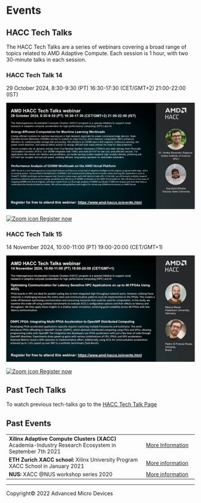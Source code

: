 # Events

## HACC Tech Talks

The HACC Tech Talks are a series of webinars covering a broad range of topics related to AMD Adaptive Compute. Each session is 1 hour, with two 30-minute talks in each session.

### HACC Tech Talk 14

29 October 2024, 8:30-9:30 (PT) 16:30-17:30 (CET/GMT+2) 21:00-22:00 (IST)

[![Tech Talk 14 advert](./images/tech_talks/tt14_advert.png)](https://amd.zoom.us/webinar/register/WN_V35KoweRS6Wbr45h3MNWcg)

[![Zoom icon](./images/zoom_30.png) Register now](https://amd.zoom.us/webinar/register/WN_V35KoweRS6Wbr45h3MNWcg)

### HACC Tech Talk 15

14 November 2024, 10:00-11:00 (PT) 19:00-20:00 (CET/GMT+1) 

[![Tech Talk 15 advert](./images/tech_talks/tt15_advert.png)](https://amd.zoom.us/webinar/register/WN_Lk5veBmLRSSnEpyTU2eVEg)

[![Zoom icon](./images/zoom_30.png) Register now](https://amd.zoom.us/webinar/register/WN_Lk5veBmLRSSnEpyTU2eVEg)

## Past Tech Talks

To watch previous tech-talks go to the <a href="./hacc_tech_talks.html#past-talks">HACC Tech Talk Page</a>

## Past Events


<table class="responsive">
  <tr>
    <td>
      <strong> Xilinx Adaptive Compute Clusters (XACC) </strong> Academia-Industry Research Ecosystem in September 7th 2021
    </td>
    <td>
      <a href="adapt_2021.html">More Information</a>
    </td>
  </tr>
  <tr>
    <td width="800">
      <strong>ETH Zurich XACC school: </strong>Xilinx University Program XACC School in January 2021
    </td>
    <td width="200">
      <a href="xup_ethxacc_school_2021.html">More information</a>
    </td>
  </tr>
  <tr>
    <td>
      <strong>NUS: </strong>XACC @NUS workshop series 2020
    </td>
    <td>
      <a href="https://xaccnus.github.io/">More information</a>
    </td>
  </tr>
</table>



---------------------------------------

<p class="copyright">Copyright&copy; 2022 Advanced Micro Devices</p>
